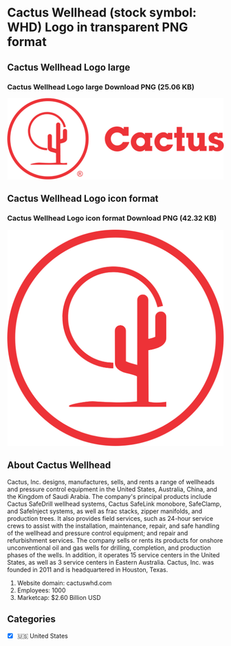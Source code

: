 # Cactus Wellhead (stock symbol: WHD) Logo in transparent PNG format

## Cactus Wellhead Logo large

### Cactus Wellhead Logo large Download PNG (25.06 KB)

![Cactus Wellhead Logo large Download PNG (25.06 KB)](/img/orig/WHD_BIG-4266b5f2.png)

## Cactus Wellhead Logo icon format

### Cactus Wellhead Logo icon format Download PNG (42.32 KB)

![Cactus Wellhead Logo icon format Download PNG (42.32 KB)](/img/orig/WHD-7494c208.png)

## About Cactus Wellhead

Cactus, Inc. designs, manufactures, sells, and rents a range of wellheads and pressure control equipment in the United States, Australia, China, and the Kingdom of Saudi Arabia. The company's principal products include Cactus SafeDrill wellhead systems, Cactus SafeLink monobore, SafeClamp, and SafeInject systems, as well as frac stacks, zipper manifolds, and production trees. It also provides field services, such as 24-hour service crews to assist with the installation, maintenance, repair, and safe handling of the wellhead and pressure control equipment; and repair and refurbishment services. The company sells or rents its products for onshore unconventional oil and gas wells for drilling, completion, and production phases of the wells. In addition, it operates 15 service centers in the United States, as well as 3 service centers in Eastern Australia. Cactus, Inc. was founded in 2011 and is headquartered in Houston, Texas.

1. Website domain: cactuswhd.com
2. Employees: 1000
3. Marketcap: $2.60 Billion USD


## Categories
- [x] 🇺🇸 United States
